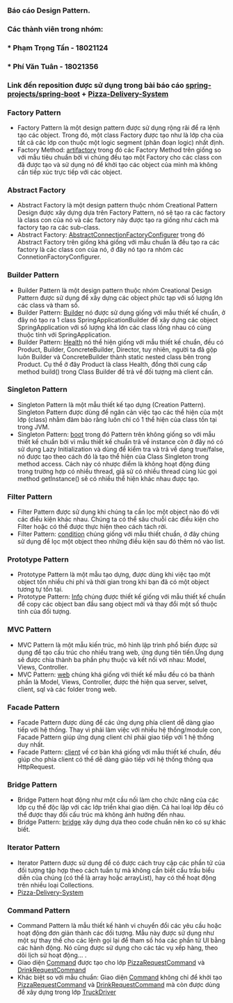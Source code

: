 ### Báo cáo Design Pattern.

### Các thành viên trong nhóm:
### * Phạm Trọng Tấn - 18021124
### * Phí Văn Tuân - 18021356

### **Link đến reposition được sử dụng trong bài báo cáo [spring-projects/spring-boot](https://github.com/spring-projects/spring-boot) + [Pizza-Delivery-System](https://github.com/DuyguKeskek/Pizza-Delivery-System)**

### Factory Pattern
* Factory Pattern là một design pattern được sử dụng rộng rãi để ra lệnh tạo các object. Trong đó, một class Factory được tạo như là lớp cha của tất cả các lớp con thuộc một logic segment (phân đoạn logic) nhất định.
* Factory Method: [artifactory](https://github.com/spring-phttps://github.com/DuyguKeskek/Pizza-Delivery-Systemring-boot/blob/main/buildSrc/src/main/java/org/springframework/boot/build/artifactory/ArtifactoryRepository.java) trong đó các Factory Method trên giống so với mẫu tiêu chuẩn bởi vì chúng đều tạo một Factory cho các class con đã được tạo và sử dụng nó để khởi tạo các object của mình mà không cần tiếp xúc trực tiếp với các object.

### Abstract Factory
* Abstract Factory là một design pattern thuộc nhóm Creational Pattern Design được xây dựng dựa trên Factory Pattern, nó sẽ tạo ra các factory là class con của nó và các factory này được tạo ra giống như cách mà factory tạo ra các sub-class.
* Abstract Factory: [AbstractConnectionFactoryConfigurer](https://github.com/spring-projects/spring-boot/blob/main/spring-boot-project/spring-boot-autoconfigure/src/main/java/org/springframework/boot/autoconfigure/amqp/AbstractConnectionFactoryConfigurer.java) trong đó Abstract Factory trên giống khá giống với mẫu chuẩn là đều tạo ra các factory là các class con của nó, ở đây nó tạo ra nhóm các ConnetionFactoryConfigurer.

### Builder Pattern
* Builder Pattern là một design pattern thuộc nhóm Creational Design Pattern được sử dụng để xây dựng các object phức tạp với số lượng lớn các class và tham số.
* Builder Pattern: [Builder](https://github.com/spring-projects/spring-boot/blob/4eed637481186b0b85bc1cf0b1e77090139477dc/spring-boot-project/spring-boot/src/main/java/org/springframework/boot/builder/SpringApplicationBuilder.java#L184) nó được sử dụng giống với mẫu thiết kế chuẩn, ở đây nó tạo ra 1 class SpringApplicationBuilder để xây dựng các object SpringApplication với số lượng khá lớn các class lồng nhau có cùng thuộc tính với SpringApplication.
* Builder Pattern: [Health](https://github.com/spring-projects/spring-boot/blob/4eed637481186b0b85bc1cf0b1e77090139477dc/spring-boot-project/spring-boot-actuator/src/main/java/org/springframework/boot/actuate/health/Health.java#L331) nó thể hiện giống với mẫu thiết kế chuẩn, đều có Product, Builder, ConcreteBuilder, Director, tuy nhiên, người ta đã gộp luôn Builder và ConcreteBuilder thành static nested class bên trong Product. Cụ thể ở đây Product là class Health, đồng thời cung cấp method build() trong Class Builder để trả về đối tượng mà client cần.

### Singleton Pattern
* Singleton Pattern là một mẫu thiết kế tạo dựng (Creation Pattern). Singleton Pattern được dùng để ngăn cản việc tạo các thể hiện của một lớp (class) nhằm đảm bảo rằng luôn chỉ có 1 thể hiện của class tồn tại trong JVM.
* Singleton Pattern: [boot](https://github.com/spring-projects/spring-boot/blob/4eed637481186b0b85bc1cf0b1e77090139477dc/spring-boot-project/spring-boot/src/main/java/org/springframework/boot/LazyInitializationBeanFactoryPostProcessor.java) trong đó Pattern trên không giống so với mẫu thiết kế chuẩn bởi vì mẫu thiết kế chuẩn trả về instance còn ở đây nó có sử dụng Lazy Initialization và dùng để kiểm tra và trả về dạng true/false, nó được tạo theo cách đó là tạo thể hiện của Class Singleton trong method access. Cách này có nhược điểm là không hoạt động đúng trong trường hợp có nhiều thread, giả sử có nhiều thread cùng lúc gọi method getInstance() sẽ có nhiều thể hiện khác nhau được tạo. 

### Filter Pattern
* Filter Pattern được sử dụng khi chúng ta cần lọc một object nào đó với các điều kiện khác nhau. Chúng ta có thể sâu chuỗi các điều kiện cho Filter hoặc có thể được thực hiện theo cách tách rời.
* Filter Pattern: [condition](https://github.com/spring-projects/spring-boot/blob/4eed637481186b0b85bc1cf0b1e77090139477dc/spring-boot-project/spring-boot-actuator-autoconfigure/src/main/java/org/springframework/boot/actuate/autoconfigure/condition/ConditionsReportEndpoint.java) chúng giống với mẫu thiết chuẩn, ở đây chúng sử dụng để lọc một object theo những điều kiện sau đó thêm nó vào list.

### Prototype Pattern
* Prototype Pattern là một mẫu tạo dựng, được dùng khi việc tạo một object tốn nhiều chi phí và thời gian trong khi bạn đã có một object tương tự tồn tại.
* Prototype Pattern: [Info](https://github.com/spring-projects/spring-boot/blob/main/spring-boot-project/spring-boot/src/main/java/org/springframework/boot/info/InfoProperties.java) chúng được thiết kế giống với mẫu thiết kế chuẩn để copy các object ban đầu sang object mới và thay đổi một số thuộc tính của đối tượng.

### MVC Pattern
* MVC Pattern là một mẫu kiến trúc, mô hình lập trình phổ biến được sử dụng để tạo cấu trúc cho nhiều trang web, ứng dụng tiên tiến.Ứng dụng sẽ được chia thành ba phần phụ thuộc và kết nối với nhau: Model, Views, Controller.
* MVC Pattern: [web](https://github.com/spring-projects/spring-boot/tree/main/spring-boot-project/spring-boot/src/main/java/org/springframework/boot/web) chúng khá giống với thiết kế mẫu đều có ba thành phần là Model, Views, Controller, được thẻ hiện qua server, selvet, client, sql và các folder trong web.

### Facade Pattern
* Facade Pattern được dùng để các ứng dụng phía client dễ dàng giao tiếp với hệ thống. Thay vì phải làm việc với nhiều hệ thống/module con, Facade Pattern giúp ứng dụng client chỉ phải giao tiếp với 1 hệ thống duy nhất.
* Facade Pattern: [client](https://github.com/spring-projects/spring-boot/blob/main/spring-boot-project/spring-boot/src/main/java/org/springframework/boot/web/client/BasicAuthentication.java) về cơ bản khá giống với mẫu thiết kế chuẩn, đều giúp cho phía client có thể dễ dàng giảo tiếp với hệ thống thông qua HttpRequest.

### Bridge Pattern
* Bridge Pattern hoạt động như một cầu nối làm cho chức năng của các lớp cụ thể độc lập với các lớp triển khai giao diện. Cả hai loại lớp đều có thể được thay đổi cấu trúc mà không ảnh hưởng đến nhau.
* Bridge Pattern: [bridge](https://github.com/JakubVojvoda/design-patterns-cpp/blob/master/bridge/Bridge.cpp) xây dựng dựa theo code chuẩn nên ko có sự khác biết.

### Iterator Pattern
* Iterator Pattern được sử dụng để có được cách truy cập các phần tử của đối tượng tập hợp theo cách tuần tự mà không cần biết cấu trấu biểu diễn của chúng (có thể là array hoặc arrayList), hay có thể hoạt động trên nhiều loại Collections.
* [Pizza-Delivery-System](https://github.com/DuyguKeskek/Pizza-Delivery-System/blob/e241ec799240e92dc05ee8a6d8240f5421123f41/Pizza-Delivery-System.cpp#L243)

### Command Pattern
* Command Pattern là mẫu thiết kế hành vi chuyển đổi các yêu cầu hoặc hoạt động đơn giản thành các đối tượng. Mẫu này được sử dụng như một sự thay thế cho các lệnh gọi lại để tham số hóa các phần tử UI bằng các hành động. Nó cũng được sử dụng cho các tác vụ xếp hàng, theo dõi lịch sử hoạt động... .
* Giao diện [Command](https://github.com/DuyguKeskek/Pizza-Delivery-System/blob/e241ec799240e92dc05ee8a6d8240f5421123f41/Pizza-Delivery-System.cpp#L12) được tạo cho lớp  [PizzaRequestCommand](https://github.com/DuyguKeskek/Pizza-Delivery-System/blob/e241ec799240e92dc05ee8a6d8240f5421123f41/Pizza-Delivery-System.cpp#L95) và [DrinkRequestCommand](https://github.com/DuyguKeskek/Pizza-Delivery-System/blob/e241ec799240e92dc05ee8a6d8240f5421123f41/Pizza-Delivery-System.cpp#L107)
* Khác biệt so với mẫu chuẩn: Giao diện [Command](https://github.com/DuyguKeskek/Pizza-Delivery-System/blob/e241ec799240e92dc05ee8a6d8240f5421123f41/Pizza-Delivery-System.cpp#L12) không chỉ để khởi tạo [PizzaRequestCommand](https://github.com/DuyguKeskek/Pizza-Delivery-System/blob/e241ec799240e92dc05ee8a6d8240f5421123f41/Pizza-Delivery-System.cpp#L95) và [DrinkRequestCommand](https://github.com/DuyguKeskek/Pizza-Delivery-System/blob/e241ec799240e92dc05ee8a6d8240f5421123f41/Pizza-Delivery-System.cpp#L107) mà còn được dùng để xây dựng trong lớp [TruckDriver](https://github.com/DuyguKeskek/Pizza-Delivery-System/blob/e241ec799240e92dc05ee8a6d8240f5421123f41/Pizza-Delivery-System.cpp#L121)

